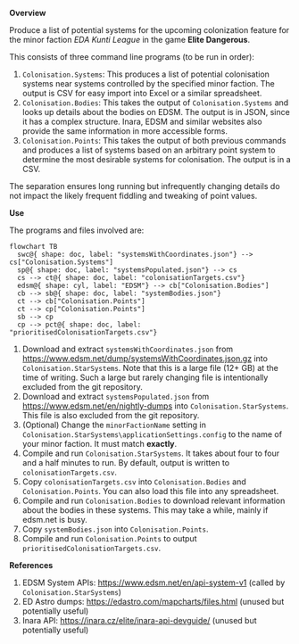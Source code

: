 **Overview**

Produce a list of potential systems for the upcoming colonization feature for the minor faction *EDA Kunti League* in the game **Elite Dangerous**.

This consists of three command line programs (to be run in order):
1. `Colonisation.Systems`: This produces a list of potential colonisation systems near systems controlled by the specified minor faction. The output is CSV for easy import into Excel or a similar spreadsheet.
1. `Colonisation.Bodies`: This takes the output of `Colonisation.Systems` and looks up details about the bodies on EDSM. The output is in JSON, since it has a complex structure. Inara, EDSM and similar websites also provide the same information in more accessible forms.
1. `Colonisation.Points`: This takes the output of both previous commands and produces a list of systems based on an arbitrary point system to determine the most desirable systems for colonisation. The output is in a CSV.

The separation ensures long running but infrequently changing details do not impact the likely frequent fiddling and tweaking of point values.

**Use**

The programs and files involved are:

```mermaid
flowchart TB
  swc@{ shape: doc, label: "systemsWithCoordinates.json"} --> cs["Colonisation.Systems"]
  sp@{ shape: doc, label: "systemsPopulated.json"} --> cs
  cs --> ct@{ shape: doc, label: "colonisationTargets.csv"}
  edsm@{ shape: cyl, label: "EDSM"} --> cb["Colonisation.Bodies"]
  cb --> sb@{ shape: doc, label: "systemBodies.json"}
  ct --> cb["Colonisation.Points"]
  ct --> cp["Colonisation.Points"]
  sb --> cp
  cp --> pct@{ shape: doc, label: "prioritisedColonisationTargets.csv"}
```

1. Download and extract `systemsWithCoordinates.json` from https://www.edsm.net/dump/systemsWithCoordinates.json.gz into `Colonisation.StarSystems`. Note that this is a large file (12+ GB) at the time of writing. Such a large but rarely changing file is intentionally excluded from the git repository.
1. Download and extract `systemsPopulated.json` from https://www.edsm.net/en/nightly-dumps into `Colonisation.StarSystems`. This file is also excluded from the git repository.
1. (Optional) Change the `minorFactionName` setting in `Colonisation.StarSystems\applicationSettings.config` to the name of your minor faction. It must match **exactly**.
1. Compile and run `Colonisation.StarSystems`. It takes about four to four and a half minutes to run. By default, output is written to `colonisationTargets.csv`.
1. Copy `colonisationTargets.csv` into `Colonisation.Bodies` and `Colonisation.Points`. You can also load this file into any spreadsheet.
1. Compile and run `Colonisation.Bodies` to download relevant information about the bodies in these systems. This may take a while, mainly if edsm.net is busy.
1. Copy `systemBodies.json` into `Colonisation.Points`.
1. Compile and run `Colonisation.Points` to output `prioritisedColonisationTargets.csv`.

**References**

1. EDSM System APIs: https://www.edsm.net/en/api-system-v1 (called by `Colonisation.StarSystems`)
1. ED Astro dumps: https://edastro.com/mapcharts/files.html (unused but potentially useful)
1. Inara API: https://inara.cz/elite/inara-api-devguide/ (unused but potentially useful)
